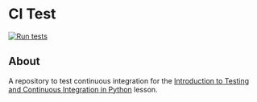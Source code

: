 # CI Test

[![Run tests](https://github.com/WYVERN2742/grid/actions/workflows/pytest.yaml/badge.svg)](https://github.com/WYVERN2742/grid/actions/workflows/pytest.yaml)

## About

A repository to test continuous integration for the [Introduction to Testing and Continuous Integration in Python](https://edbennett.github.io/python-testing-ci) lesson.
